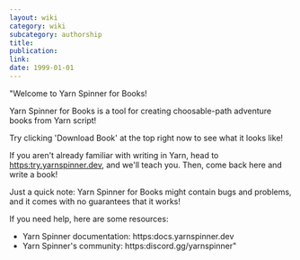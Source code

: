 ```yaml
---
layout: wiki
category: wiki
subcategory: authorship
title:
publication:
link:
date: 1999-01-01
---
```


"Welcome to Yarn Spinner for Books!

Yarn Spinner for Books is a tool for creating choosable-path adventure books from Yarn script!

Try clicking 'Download Book' at the top right now to see what it looks like!

If you aren't already familiar with writing in Yarn, head to <https:try.yarnspinner.dev>, and we'll teach you. Then, come back here and write a book!

Just a quick note: Yarn Spinner for Books might contain bugs and problems, and it comes with no guarantees that it works!

If you need help, here are some resources:

* Yarn Spinner documentation: https:docs.yarnspinner.dev
* Yarn Spinner's community: https:discord.gg/yarnspinner"
